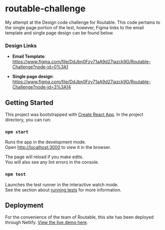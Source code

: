 # routable-challenge

My attempt at the Design code challenge for Routable. This code pertains to the
single page portion of the test, however, Figma links to the email template and
single page design can be found below.

### Design Links

 - **Email Template**: https://www.figma.com/file/DdJbn0Fzy71aA9d27jazck9G/Routable-Challenge?node-id=0%3A1

 - **Single page design**: https://www.figma.com/file/DdJbn0Fzy71aA9d27jazck9G/Routable-Challenge?node-id=3%3A14


## Getting Started
This project was bootstrapped with [Create React App](https://github.com/facebook/create-react-app). In the project directory, you can run:

### `npm start`

Runs the app in the development mode.<br>
Open [http://localhost:3000](http://localhost:3000) to view it in the browser.

The page will reload if you make edits.<br>
You will also see any lint errors in the console.

### `npm test`

Launches the test runner in the interactive watch mode.<br>
See the section about [running tests](https://facebook.github.io/create-react-app/docs/running-tests) for more information.


## Deployment

For the convenience of the team of Routable, this site has been deployed through
Netlify. [View the live demo here](https://cedric-routable-challenge.netlify.com/).
